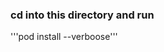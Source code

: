 [//]: # (apps/mobile/ios/README.md)
### cd into this directory and run 

'''pod install --verboose'''